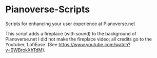 # Pianoverse-Scripts
Scripts for enhancing your user experience at Pianoverse.net

This script adds a fireplace (with sound) to the background of Pianoverse.net
I did not make the fireplace video; all credits go to the Youtuber, LofiEase. (See https://www.youtube.com/watch?v=9WBrokXhTdM).
